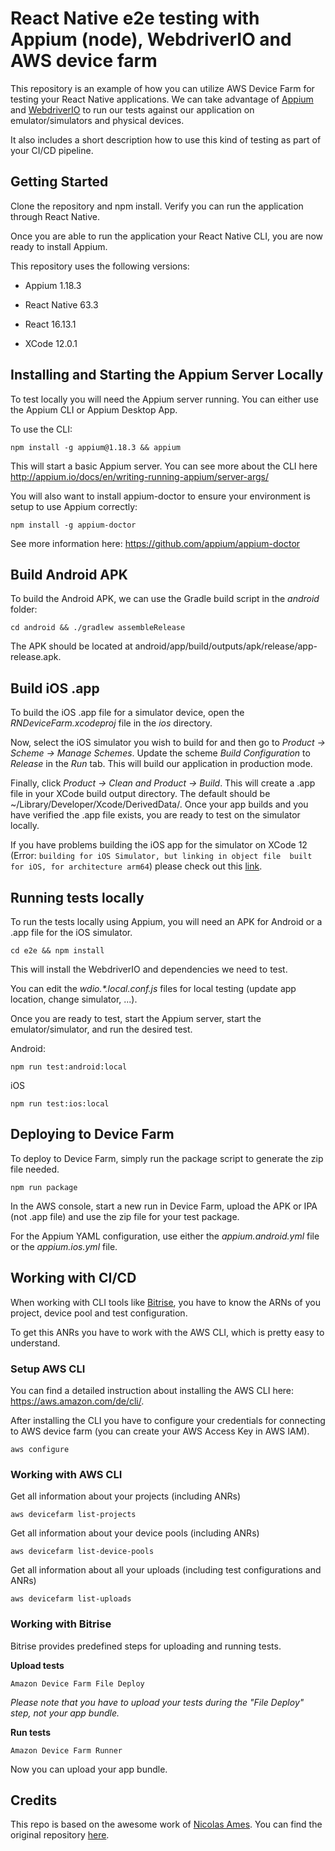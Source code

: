 # React Native e2e testing with Appium (node), WebdriverIO and AWS device farm

This repository is an example of how you can utilize AWS Device Farm for testing your 
React Native applications. We can take advantage of [Appium](http://appium.io/) 
and [WebdriverIO](https://webdriver.io/) to run our tests against our application 
on emulator/simulators and physical devices.

It also includes a short description how to use this kind of testing as part of your CI/CD pipeline.

## Getting Started

Clone the repository and npm install. Verify you can run the application through React Native.

Once you are able to run the application your React Native CLI, you are now ready to install Appium.

This repository uses the following versions:

- Appium 1.18.3

- React Native 63.3

- React 16.13.1

- XCode 12.0.1

## Installing and Starting the Appium Server Locally

To test locally you will need the Appium server running. You can either use the Appium CLI or Appium Desktop App.

To use the CLI:

`npm install -g appium@1.18.3 && appium`

This will start a basic Appium server. You can see more about the CLI here http://appium.io/docs/en/writing-running-appium/server-args/

You will also want to install appium-doctor to ensure your environment is setup to use Appium correctly:

`npm install -g appium-doctor`

See more information here: https://github.com/appium/appium-doctor

## Build Android APK

To build the Android APK, we can use the Gradle build script in the _android_ folder:

`cd android && ./gradlew assembleRelease`

The APK should be located at android/app/build/outputs/apk/release/app-release.apk.

## Build iOS .app

To build the iOS .app file for a simulator device, open the _RNDeviceFarm.xcodeproj_ file in the _ios_ directory.

Now, select the iOS simulator you wish to build for and then go to _Product -> Scheme -> Manage Schemes_. Update the scheme _Build Configuration_ to _Release_ in the _Run_ tab. This will build our application in production mode.

Finally, click _Product -> Clean and Product -> Build_. This will create a .app file in your XCode build output directory. The default should be ~/Library/Developer/Xcode/DerivedData/. Once your app builds and you have verified the .app file exists, you are ready to test on the simulator locally.

If you have problems building the iOS app for the simulator on XCode 12 (Error: `building for iOS Simulator, but linking in object file 
built for iOS, for architecture arm64`) please check out this [link](https://stackoverflow.com/questions/63607158/xcode-12-building-for-ios-simulator-but-linking-in-object-file-built-for-ios).

## Running tests locally

To run the tests locally using Appium, you will need an APK for Android or a .app file for the iOS simulator.

`cd e2e && npm install`

This will install the WebdriverIO and dependencies we need to test.

You can edit the _wdio.*.local.conf.js_ files for local testing (update app location, change simulator, ...).

Once you are ready to test, start the Appium server, start the emulator/simulator, and run the desired test. 

Android:

`npm run test:android:local`

iOS

`npm run test:ios:local`

## Deploying to Device Farm

To deploy to Device Farm, simply run the package script to generate the zip file needed.

`npm run package`

In the AWS console, start a new run in Device Farm, upload the APK or IPA (not .app file) and use the zip file for your test package.

For the Appium YAML configuration, use either the _appium.android.yml_ file or the _appium.ios.yml_ file.

## Working with CI/CD

When working with CLI tools like [Bitrise](https://www.bitrise.io), you have to know the ARNs of you project, 
device pool and test configuration.

To get this ANRs you have to work with the AWS CLI, which is pretty easy to understand. 

### Setup AWS CLI

You can find a detailed instruction about installing the AWS CLI here: https://aws.amazon.com/de/cli/.

After installing the CLI you have to configure your credentials for connecting to AWS device farm (you can create your AWS Access Key in AWS IAM).

`aws configure`

### Working with AWS CLI

Get all information about your projects (including ANRs)

`aws devicefarm list-projects`

Get all information about your device pools (including ANRs)

`aws devicefarm list-device-pools`

Get all information about all your uploads (including test configurations and ANRs)

`aws devicefarm list-uploads`

### Working with Bitrise

Bitrise provides predefined steps for uploading and running tests. 

**Upload tests**

`Amazon Device Farm File Deploy`

_Please note that you have to upload your tests during the "File Deploy" step, not your app bundle._ 

**Run tests**

`Amazon Device Farm Runner`

Now you can upload your app bundle. 

## Credits

This repo is based on the awesome work of [Nicolas Ames](https://names144.github.io/). You can find the original repository [here](https://github.com/names144/RNDeviceFarm).
